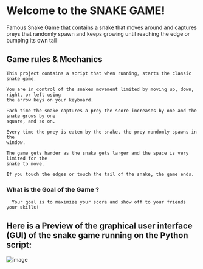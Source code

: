 # Welcome to the **SNAKE GAME**!

Famous Snake Game that contains a snake that moves around and captures preys that randomly spawn and keeps growing until reaching the edge or bumping its own tail

## Game rules & Mechanics

    This project contains a script that when running, starts the classic snake game. 
    
    You are in control of the snakes movement limited by moving up, down, right, or left using 
    the arrow keys on your keyboard. 
    
    Each time the snake captures a prey the score increases by one and the snake grows by one 
    square, and so on.
    
    Every time the prey is eaten by the snake, the prey randomly spawns in the 
    window. 
    
    The game gets harder as the snake gets larger and the space is very limited for the 
    snake to move.
    
    If you touch the edges or touch the tail of the snake, the game ends. 
    
### What is the Goal of the Game ?

      Your goal is to maximize your score and show off to your friends your skills!

## Here is a Preview of the graphical user interface (GUI) of the snake game running on the Python script:

![image](https://github.com/user-attachments/assets/430778d6-8a01-4ddf-8b52-5665fb388d5f)


